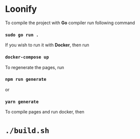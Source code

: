 # Loonify
To compile the project with **Go** compiler run following command

### `sudo go run .`

If you wish to run it with **Docker**, then run

### `docker-compose up`

To regenerate the pages, run

### `npm run generate`
or
### `yarn generate`

To compile pages and run docker, then
# `./build.sh`
